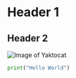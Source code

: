 # Header 1
## Header 2

![Image of Yaktocat](https://octodex.github.com/images/yaktocat.png)

```python
print("Hello World")
```
